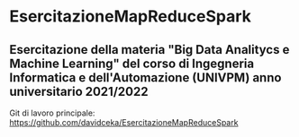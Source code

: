 # EsercitazioneMapReduceSpark
## Esercitazione della materia "Big Data Analitycs e Machine Learning" del corso di Ingegneria Informatica e dell'Automazione (UNIVPM) anno universitario 2021/2022

Git di lavoro principale: https://github.com/davidceka/EsercitazioneMapReduceSpark
